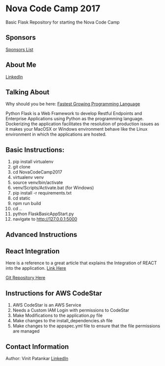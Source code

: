 # Nova Code Camp 2017
Basic Flask Repository for starting the Nova Code Camp

## Sponsors 
[Sponsors List](https://drive.google.com/file/d/0B-4OXcyEUdEIeW9nX0Q5WTFJbXFDQUN3Ul8zWDIxWnJFQkg4/view?usp=sharing)

## About Me
[LinkedIn](http://www.linkedin.com/in/pvinit)

## Talking About
Why should you be here: [Fastest Growing Programming Language](http://www.techrepublic.com/article/which-is-the-fastest-growing-programming-language-hint-its-not-javascript/)

Python Flask is a Web Framework to develop Restful Endpoints and Enterprise Applications using Python as the programming language. Dockerizing the application facilitates the resolution of production issues as it makes your MacOSX or Windows environment behave like the Linux environment in which the applications are hosted.

## Basic Instructions:

1. pip install virtualenv
2. git clone 
3. cd NovaCodeCamp2017
4. virtualenv venv
5. source venv/bin/activate
6. venv/Scripts/Activate.bat (for Windows)
7. pip install -r requirements.txt
8. cd static
9. npm run build
10. cd ..
11. python FlaskBasicAppStart.py 
12. navigate to http://127.0.0.1:5000

## Advanced Instructions

## React Integration
Here is a reference to a great article that explains the Integration of REACT into the application.
[Link Here](https://codeburst.io/creating-a-full-stack-web-application-with-python-npm-webpack-and-react-8925800503d9)

[Git Repository Here](https://github.com/angineering/FullStackTemplate)

## Instructions for AWS CodeStar

1. AWS CodeStar is an AWS Service
2. Needs a Custom IAM Login with permissions to CodeStar
3. Make Modifications to the application.py file
4. Make changes to the install_dependencies.sh file
5. Make changes to the appspec.yml file to ensure that the file permissions are managed

## Contact Information
  Author: Vinit Patankar [LinkedIn](http://www.linkedin.com/in/pvinit)
